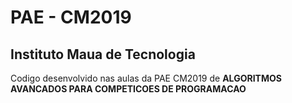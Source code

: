 # PAE - CM2019

## Instituto Maua de Tecnologia

Codigo desenvolvido nas aulas da PAE CM2019 de **ALGORITMOS AVANCADOS PARA COMPETICOES DE 
PROGRAMACAO**
